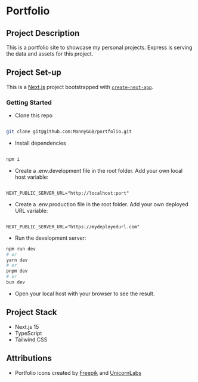 # Portfolio

## Project Description

This is a portfolio site to showcase my personal projects.
Express is serving the data and assets for this project.

## Project Set-up

This is a [Next.js](https://nextjs.org) project bootstrapped with [`create-next-app`](https://nextjs.org/docs/app/api-reference/cli/create-next-app).

### Getting Started

- Clone this repo

```bash

git clone git@github.com:MannyGGB/portfolio.git

```

- Install dependencies

```bash

npm i

```

- Create a .env.development file in the root folder. Add your own local host variable:

```

NEXT_PUBLIC_SERVER_URL="http://localhost:port"

```

- Create a .env.production file in the root folder. Add your own deployed URL variable:

```

NEXT_PUBLIC_SERVER_URL="https://mydeployedurl.com"

```

- Run the development server:

```bash
npm run dev
# or
yarn dev
# or
pnpm dev
# or
bun dev
```

- Open your local host with your browser to see the result.

## Project Stack

- Next.js 15
- TypeScript
- Tailwind CSS

## Attributions

- Portfolio icons created by [Freepik](https://www.flaticon.com/free-icons/portfolio) and [UnicornLabs](https://www.flaticon.com/free-icons/email")

